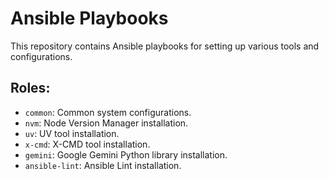 # Ansible Playbooks

This repository contains Ansible playbooks for setting up various tools and configurations.

## Roles:
- `common`: Common system configurations.
- `nvm`: Node Version Manager installation.
- `uv`: UV tool installation.
- `x-cmd`: X-CMD tool installation.
- `gemini`: Google Gemini Python library installation.
- `ansible-lint`: Ansible Lint installation.
